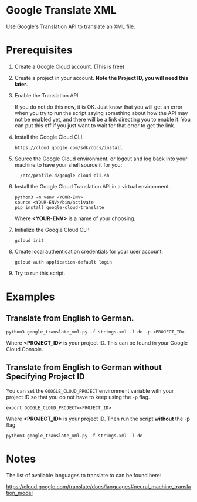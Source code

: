 # Google Translate XML
Use Google's Translation API to translate an XML file.

# Prerequisites
1. Create a Google Cloud account. (This is free)

2. Create a project in your account. **Note the Project ID, you will need this
   later**.

3. Enable the Translation API.

   If you do not do this now, it is OK. Just know that you will get an error
   when you try to run the script saying something about how the API may not be
   enabled yet, and there will be a link directing you to enable it. You can
   put this off if you just want to wait for that error to get the link.

4. Install the Google Cloud CLI.

   `https://cloud.google.com/sdk/docs/install`

5. Source the Google Cloud environment, or logout and log back into your
   machine to have your shell source it for you:

   `. /etc/profile.d/google-cloud-cli.sh`

6. Install the Google Cloud Translation API in a virtual environment.

   ```
   python3 -m venv <YOUR-ENV>
   source <YOUR-ENV>/bin/activate
   pip install google-cloud-translate
   ```

   Where **\<YOUR-ENV\>** is a name of your choosing.

7. Initialize the Google Cloud CLI:

   `gcloud init`

8. Create local authentication credentials for your user account:

   `gcloud auth application-default login`

9. Try to run this script.

# Examples

## Translate from English to German.

`python3 google_translate_xml.py -f strings.xml -l de -p <PROJECT_ID>`

Where **<PROJECT_ID>** is your project ID. This can be found in your Google Cloud
Console.

## Translate from English to German without Specifying Project ID

You can set the `GOOGLE_CLOUD_PROJECT` environment variable with your project
ID so that you do not have to keep using the `-p` flag.

`export GOOGLE_CLOUD_PROJECT=<PROJECT_ID>`

Where **<PROJECT_ID>** is your project ID. Then run the script **without** the -p
flag.

`python3 google_translate_xml.py -f strings.xml -l de`

# Notes
The list of available languages to translate to can be found here:

<https://cloud.google.com/translate/docs/languages#neural_machine_translation_model>
